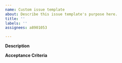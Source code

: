 ```yaml
---
name: Custom issue template
about: Describe this issue template's purpose here.
title: ''
labels: ''
assignees: a8901053

---
```


**Description**

**Acceptance Criteria**
